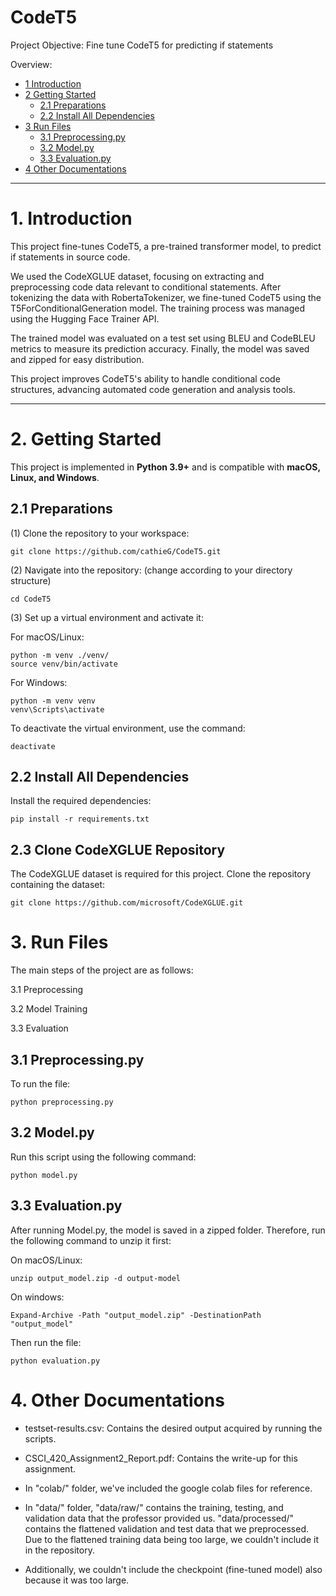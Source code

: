 # CodeT5
Project Objective: Fine tune CodeT5 for predicting if statements

Overview:
* [1 Introduction](#1-introduction)  
* [2 Getting Started](#2-getting-started)  
  * [2.1 Preparations](#21-preparations)  
  * [2.2 Install All Dependencies](#22-install-all-dependencies)  
* [3 Run Files](#3-run-files)
  * [3.1 Preprocessing.py](#31-preprocessing.py)
  * [3.2 Model.py](32-model.py)
  * [3.3 Evaluation.py](33-evaluation.py)
* [4 Other Documentations](#4-other-documentations)
---

# **1. Introduction**  
This project fine-tunes CodeT5, a pre-trained transformer model, to predict if statements in source code. 

We used the CodeXGLUE dataset, focusing on extracting and preprocessing code data relevant to conditional statements. After tokenizing the data with RobertaTokenizer, we fine-tuned CodeT5 using the T5ForConditionalGeneration model. The training process was managed using the Hugging Face Trainer API.

The trained model was evaluated on a test set using BLEU and CodeBLEU metrics to measure its prediction accuracy. Finally, the model was saved and zipped for easy distribution.

This project improves CodeT5's ability to handle conditional code structures, advancing automated code generation and analysis tools.

---

# **2. Getting Started**  

This project is implemented in **Python 3.9+** and is compatible with **macOS, Linux, and Windows**.  

## **2.1 Preparations**  

(1) Clone the repository to your workspace:  
```shell
git clone https://github.com/cathieG/CodeT5.git
```
(2) Navigate into the repository: (change according to your directory structure)
```shell
cd CodeT5
```
(3) Set up a virtual environment and activate it:

For macOS/Linux:
```shell
python -m venv ./venv/
source venv/bin/activate
```
For Windows:
```shell
python -m venv venv
venv\Scripts\activate
```

To deactivate the virtual environment, use the command:
```shell
deactivate
```
## **2.2 Install All Dependencies**

Install the required dependencies:
```shell
pip install -r requirements.txt
```
## **2.3 Clone CodeXGLUE Repository**

The CodeXGLUE dataset is required for this project. Clone the repository containing the dataset:
```shell
git clone https://github.com/microsoft/CodeXGLUE.git
```

# **3. Run Files**

The main steps of the project are as follows:

3.1 Preprocessing

3.2 Model Training

3.3 Evaluation


## **3.1 Preprocessing.py**
To run the file: 
```shell
python preprocessing.py
```
## **3.2 Model.py**

Run this script using the following command:
```shell
python model.py
```

## **3.3 Evaluation.py**
After running Model.py, the model is saved in a zipped folder. Therefore, run the following command to unzip it first:

On macOS/Linux:
```shell
unzip output_model.zip -d output-model
```
On windows:
```shell
Expand-Archive -Path "output_model.zip" -DestinationPath "output_model"
```
Then run the file:
```shell
python evaluation.py
```

# **4. Other Documentations**

- testset-results.csv: Contains the desired output acquired by running the scripts.

- CSCI_420_Assignment2_Report.pdf: Contains the write-up for this assignment.

- In "colab/" folder, we've included the google colab files for reference.

- In "data/" folder, "data/raw/" contains the training, testing, and validation data that the professor provided us.
"data/processed/" contains the flattened validation and test data that we preprocessed. Due to the flattened training data being too large, we couldn't include it in the repository.

- Additionally, we couldn't include the checkpoint (fine-tuned model) also because it was too large.






















